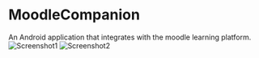 # MoodleCompanion
An Android application that integrates with the moodle learning platform.
![Screenshot1](screenshots/app_assignments_data.png)
![Screenshot2](screenshots/app_in_english.png)

